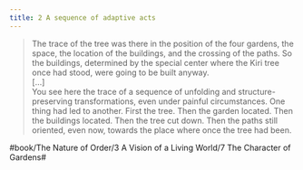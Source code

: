 ```yaml
---
title: 2 A sequence of adaptive acts
---
```


> The trace of the tree was there in the position of the four gardens, the space, the location of the buildings, and the crossing of the paths. So the buildings, determined by the special center where the Kiri tree once had stood, were going to be built anyway.  
> […]  
> You see here the trace of a sequence of unfolding and structure-preserving transformations, even under painful circumstances. One thing had led to another. First the tree. Then the garden located. Then the buildings located. Then the tree cut down. Then the paths still oriented, even now, towards the place where once the tree had been.  

#book/The Nature of Order/3 A Vision of a Living World/7 The Character of Gardens#